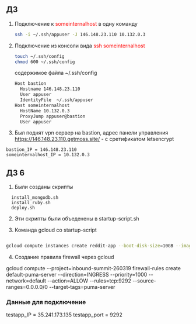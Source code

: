 
## ДЗ

1. Подключение к <span style="color:red">someinternalhost</span> в одну команду

    ```bash
    ssh -i ~/.ssh/appuser -J 146.148.23.110 10.132.0.3
    ```
2. Подключение из консоли вида <span style="color:red">ssh someinternalhost</span>
    ```bash
    touch ~/.ssh/config
    chmod 600 ~/.ssh/config
    ```
    содержимое файла ~/.ssh/config
    ```bash
    Host bastion
      Hostname 146.148.23.110
      User appuser
      IdentityFile  ~/.ssh/appuser
    Host someinternalhost
      HostName 10.132.0.3
      ProxyJump appuser@bastion
      User appuser
    ```

3. Был поднят vpn сервер на bastion, адрес панели управления https://146.148.23.110.getmoss.site/ - с сретификатом letsencrypt

```
bastion_IP = 146.148.23.110
someinternalhost_IP = 10.132.0.3
```

## ДЗ 6

1. Были созданы скрипты

```
  install_mongodb.sh
  install_ruby.sh
  deploy.sh
```

2. Эти скрипты были объеденены в  startup-script.sh

3. Команда gcloud  со startup-script

```bash

gcloud compute instances create reddit-app --boot-disk-size=10GB --image-family ubuntu-1604-lts --image-project=ubuntu-os-cloud --machine-type=g1-small --tags puma-server --restart-on-failure  --metadata-from-file startup-script=startup-script.sh

```

4. Создание правила firewall через gcloud

gcloud compute --project=inbound-summit-260319 firewall-rules create default-puma-server --direction=INGRESS --priority=1000 --network=default --action=ALLOW --rules=tcp:9292 --source-ranges=0.0.0.0/0 --target-tags=puma-server

### Данные для подключение

testapp_IP = 35.241.173.135
testapp_port = 9292
